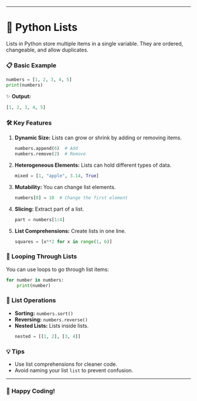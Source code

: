 

---

# 📝 **Python Lists**

Lists in Python store multiple items in a single variable. They are ordered, changeable, and allow duplicates.

### 📋 **Basic Example**

```python
numbers = [1, 2, 3, 4, 5]
print(numbers)
```

✨ **Output:**

```python
[1, 2, 3, 4, 5]
```

### 🛠️ **Key Features**

1. **Dynamic Size:** Lists can grow or shrink by adding or removing items.
   ```python
   numbers.append(6)  # Add
   numbers.remove(2)  # Remove
   ```

2. **Heterogeneous Elements:** Lists can hold different types of data.
   ```python
   mixed = [1, "apple", 3.14, True]
   ```

3. **Mutability:** You can change list elements.
   ```python
   numbers[0] = 10  # Change the first element
   ```

4. **Slicing:** Extract part of a list.
   ```python
   part = numbers[1:4]
   ```

5. **List Comprehensions:** Create lists in one line.
   ```python
   squares = [x**2 for x in range(1, 6)]
   ```

### 🔄 **Looping Through Lists**

You can use loops to go through list items:

```python
for number in numbers:
    print(number)
```

### 🔧 **List Operations**

- **Sorting:** `numbers.sort()`
- **Reversing:** `numbers.reverse()`
- **Nested Lists:** Lists inside lists.
  ```python
  nested = [[1, 2], [3, 4]]
  ```

### 💡 **Tips**

- Use list comprehensions for cleaner code.
- Avoid naming your list `list` to prevent confusion.

---

### 🌟 **Happy Coding!**

